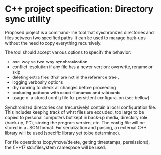 # C++ project specification: Directory sync utility

Proposed project is a command-line tool that synchronizes directories
and files between two specified paths. It can be used to manage
back-ups without the need to copy everything recursively.

The tool should accept various options to specify the behavior:
- one-way vs two-way synchronization
- conflict resolution if any file has a newer version: overwrite, rename or skip
- deleting extra files (that are not in the reference tree),
- logging verbosity options
- dry running to check all changes before proceeding
- excluding patterns with exact filenames and wildcards
- usage of a stored config file for persistent configuration (see bellow)

Synchronized directories can (recursively) contain a local configuration file.
This includes keeping track of what files are excluded, too large 
to be copied to personal computers but kept in back-up media,
directory role (back-up, PC), storing the program version, etc.
The config file will be stored in a JSON format. For serialization and parsing,
an external C++ library will be used (specific library yet to be determined).

For file operations (copy/move/delete, getting timestamps, permissions),
the C++17 std::filesystem namespace will be used.
